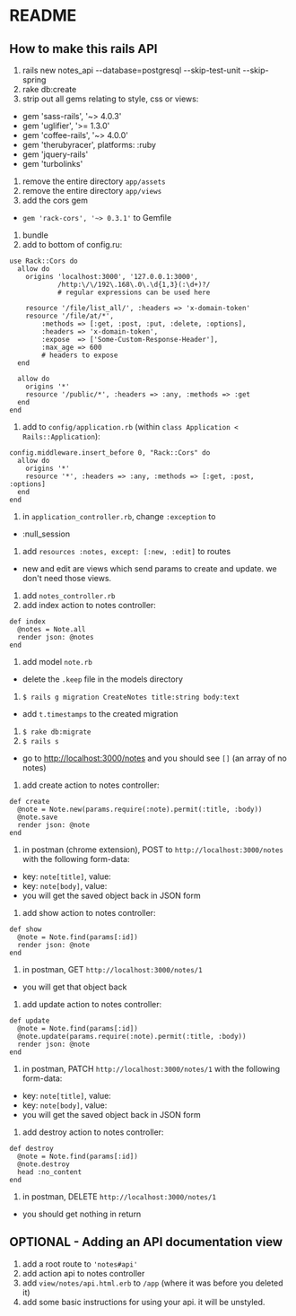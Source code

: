 # README

## How to make this rails API

1. rails new notes_api --database=postgresql --skip-test-unit --skip-spring
1. rake db:create
1. strip out all gems relating to style, css or views:
  * gem 'sass-rails', '~> 4.0.3'
  * gem 'uglifier', '>= 1.3.0'
  * gem 'coffee-rails', '~> 4.0.0'
  * gem 'therubyracer',  platforms: :ruby
  * gem 'jquery-rails'
  * gem 'turbolinks'
1. remove the entire directory `app/assets`
1. remove the entire directory `app/views`
1. add the cors gem
  * `gem 'rack-cors', '~> 0.3.1'` to Gemfile
1. bundle
1. add to bottom of config.ru:

  ```
  use Rack::Cors do
    allow do
      origins 'localhost:3000', '127.0.0.1:3000',
              /http:\/\/192\.168\.0\.\d{1,3}(:\d+)?/
              # regular expressions can be used here

      resource '/file/list_all/', :headers => 'x-domain-token'
      resource '/file/at/*',
          :methods => [:get, :post, :put, :delete, :options],
          :headers => 'x-domain-token',
          :expose  => ['Some-Custom-Response-Header'],
          :max_age => 600
          # headers to expose
    end

    allow do
      origins '*'
      resource '/public/*', :headers => :any, :methods => :get
    end
  end
  ```

1. add to `config/application.rb` (within `class Application < Rails::Application`):

  ```
  config.middleware.insert_before 0, "Rack::Cors" do
    allow do
      origins '*'
      resource '*', :headers => :any, :methods => [:get, :post, :options]
    end
  end
  ```

1. in `application_controller.rb`, change `:exception` to
  * :null_session
1. add `resources :notes, except: [:new, :edit]` to routes
  * new and edit are views which send params to create and update. we don't need those views.
1. add `notes_controller.rb`
1. add index action to notes controller:

  ```
  def index
    @notes = Note.all
    render json: @notes
  end
  ```

1. add model `note.rb`
  * delete the `.keep` file in the models directory
1. `$ rails g migration CreateNotes title:string body:text`
  * add `t.timestamps` to the created migration
1. `$ rake db:migrate`
1. `$ rails s`
  * go to [http://localhost:3000/notes](http://localhost:3000/notes) and you should see `[]` (an array of no notes)
1. add create action to notes controller:

  ```
  def create
    @note = Note.new(params.require(:note).permit(:title, :body))
    @note.save
    render json: @note
  end
  ```

1. in postman (chrome extension), POST to `http://localhost:3000/notes` with the following form-data:
  * key: `note[title]`, value: <whatever you want>
  * key: `note[body]`, value: <whatever you want>
  * you will get the saved object back in JSON form
1. add show action to notes controller:

  ```
  def show
    @note = Note.find(params[:id])
    render json: @note
  end
  ```

1. in postman, GET `http://localhost:3000/notes/1`
  * you will get that object back

1. add update action to notes controller:

  ```
  def update
    @note = Note.find(params[:id])
    @note.update(params.require(:note).permit(:title, :body))
    render json: @note
  end
  ```

1. in postman, PATCH `http://localhost:3000/notes/1` with the following form-data:
  * key: `note[title]`, value: <new whatever you want>
  * key: `note[body]`, value: <new whatever you want>
  * you will get the saved object back in JSON form
1. add destroy action to notes controller:

  ```
  def destroy
    @note = Note.find(params[:id])
    @note.destroy
    head :no_content
  end
  ```

1. in postman, DELETE `http://localhost:3000/notes/1`
  * you should get nothing in return

## OPTIONAL - Adding an API documentation view

1. add a root route to `'notes#api'`
1. add action api to notes controller
1. add `view/notes/api.html.erb` to `/app` (where it was before you deleted it)
1. add some basic instructions for using your api. it will be unstyled.
